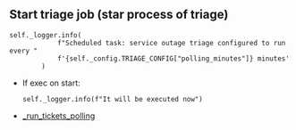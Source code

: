 ## Start triage job (star process of triage)
```
self._logger.info(
            f"Scheduled task: service outage triage configured to run every "
            f'{self._config.TRIAGE_CONFIG["polling_minutes"]} minutes'
        )
```
* If exec on start:
  ```
  self._logger.info(f"It will be executed now")
  ```
* [_run_tickets_polling](_run_tickets_polling.md)